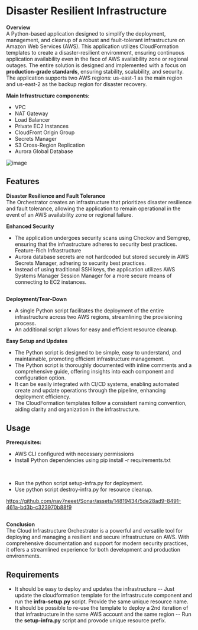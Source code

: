 # Disaster Resilient Infrastructure

**Overview** <br>
A Python-based application designed to simplify the deployment, management, and cleanup of a robust and fault-tolerant infrastructure on Amazon Web Services (AWS). This application utilizes CloudFormation templates to create a disaster-resilient environment, ensuring continuous application availability even in the face of AWS availability zone or regional outages. The entire solution is designed and implemented with a focus on **production-grade standards**, ensuring stability, scalability, and security. The application supports two AWS regions: us-east-1 as the main region and us-east-2 as the backup region for disaster recovery.

**Main Infrastructure components:**
- VPC
- NAT Gateway
- Load Balancer
- Private EC2 Instances
- CloudFront Origin Group
- Secrets Manager
- S3 Cross-Region Replication
- Aurora Global Database

![image](https://github.com/nav7neeet/Sonar/assets/14819434/3cd4a0b1-661e-4683-b9c6-af62402629da)


## Features <br>
**Disaster Resilience and Fault Tolerance** <br>
The Orchestrator creates an infrastructure that prioritizes disaster resilience and fault tolerance, allowing the application to remain operational in the event of an AWS availability zone or regional failure.


**Enhanced Security** <br>

- The application undergoes security scans using Checkov and Semgrep, ensuring that the infrastructure adheres to security best practices.
Feature-Rich Infrastructure
- Aurora database secrets are not hardcoded but stored securely in AWS Secrets Manager, adhering to security best practices.
- Instead of using traditional SSH keys, the application utilizes AWS Systems Manager Session Manager for a more secure means of connecting to EC2 instances.
##

**Deployment/Tear-Down** <br>

- A single Python script facilitates the deployment of the entire infrastructure across two AWS regions, streamlining the provisioning process.
- An additional script allows for easy and efficient resource cleanup.

**Easy Setup and Updates** <br>

- The Python script is designed to be simple, easy to understand, and maintainable, promoting efficient infrastructure management.
- The Python script is thoroughly documented with inline comments and a comprehensive guide, offering insights into each component and configuration option.
- It can be easily integrated with CI/CD systems, enabling automated create and update operations through the pipeline, enhancing deployment efficiency.
- The CloudFormation templates follow a consistent naming convention, aiding clarity and organization in the infrastructure.


## Usage
**Prerequisites:**

- AWS CLI configured with necessary permissions
- Install Python dependencies using pip install -r requirements.txt

<br>

- Run the python script setup-infra.py for deployment.
- Use python script destroy-infra.py for resource cleanup.
  
https://github.com/nav7neeet/Sonar/assets/14819434/5de28ad9-8491-461a-bd3b-c323970b88f9

##

**Conclusion** <br>
The Cloud Infrastructure Orchestrator is a powerful and versatile tool for deploying and managing a resilient and secure infrastructure on AWS. With comprehensive documentation and support for modern security practices, it offers a streamlined experience for both development and production environments.

## Requirements

- It should be easy to deploy and updates the infrastructure -- Just update the cloudformation template for the infrastrucute component and run the **infra-setup.py** script. Provide the same unique resource name.
- It should be possible to re-use the template to deploy a 2nd iteration of that infrastructure in the same AWS account and the same region -- Run the **setup-infra.py** script and provode unique resource prefix.

